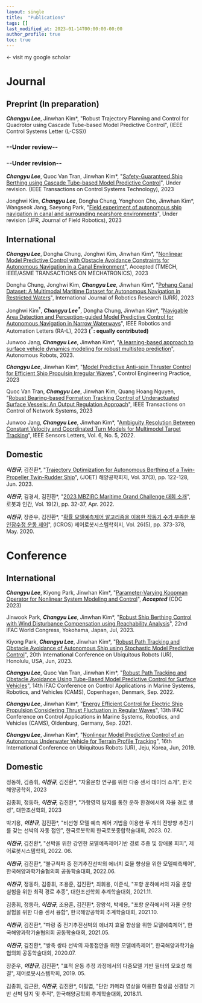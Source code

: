 ```yaml
---
layout: single
title:  "Publications"
tags: []
last_modified_at: 2023-01-14T00:00:00-00:00
author_profile: true
toc: true
---
```


&larr; visit my google scholar

# Journal
## Preprint (In preparation)
<!-- ### --In preparation--

Tube-based LOS-MPC for Underactuated Ship Path Following -->

<!-- PVKO-Pohang SI Data + Koopman MPC -->


<!-- "Safety-guranteed Ship control ~ using DKTMPC (Deep Koopman operator TMPC)" T -->

<!-- Dongha Chung, Jonghwi Kim, ***Changyu Lee***, Jinwhan Kim*, "Pohang Canal Dataset: A Multimodal Maritime Dataset for Autonomous Navigation in Restricted Waters", In prep., 2023

***Changyu Lee***, Quoc Van Tran, Jinwhan Kim*, "Safety-Guaranteed Ship Berthing using Cascade Tube-based Model Predictive Control", In prep., 2023

Jonghwi Kim, ***Changyu Lee***, Dongha Chung, Jinwhan Kim*, "Navigable Area Detection and Path Folloing Control for Autonomous Ship Navigation in Narrow Waterways", under review, 2023 -->

***Changyu Lee***, Jinwhan Kim*, "Robust Trajectory Planning and Control for Quadrotor using Cascade Tube-based Model Predictive Control", (IEEE Control Systems Letter (L-CSS))



### --Under review--


### --Under revision--


***Changyu Lee***, Quoc Van Tran, Jinwhan Kim*, "[Safety-Guaranteed Ship Berthing using Cascade Tube-based Model Predictive Control]()", Under revision. (IEEE Transactions on Control Systems Technology), 2023


Jonghwi Kim, ***Changyu Lee***, Dongha Chung, Yonghoon Cho, Jinwhan Kim*, Wangseok Jang, Saeyong Park, "[Field experiment of autonomous ship navigation in canal and surrounding nearshore environments]()", Under revision (JFR, Journal of Field Robotics), 2023


## International


***Changyu Lee***, Dongha Chung, Jonghwi Kim, Jinwhan Kim*, "[Nonlinear Model Predictive Control with Obstacle Avoidance Constraints for Autonomous Navigation in a Canal Environment](https://arxiv.org/abs/2307.09845)", Accepted (TMECH, IEEE/ASME TRANSACTIONS ON MECHATRONICS), 2023


Dongha Chung, Jonghwi Kim, ***Changyu Lee***, Jinwhan Kim*, "[Pohang Canal Dataset: A Multimodal Maritime Dataset for Autonomous Navigation in Restricted Waters](https://journals.sagepub.com/doi/10.1177/02783649231191145)", International Journal of Robotics Research (IJRR), 2023


Jonghwi Kim$^\dagger$, ***Changyu Lee$^\dagger$***, Dongha Chung, Jinwhan Kim*, "[Navigable Area Detection and Perception-guided Model Predictive Control for Autonomous Navigation in Narrow Waterways](https://ieeexplore.ieee.org/document/10172331)", IEEE Robotics and Automation Letters (RA-L), 2023 **($^\dagger$: equally contributed)**


Junwoo Jang, ***Changyu Lee***, Jinwhan Kim*, "[A learning-based approach to surface vehicle dynamics modeling for robust multistep prediction](https://link.springer.com/article/10.1007/s10514-023-10114-8)", Autonomous Robots, 2023.


***Changyu Lee***, Jinwhan Kim*, "[Model Predictive Anti-spin Thruster Control for Efficient Ship Propulsin Irregular Waves](https://www.sciencedirect.com/science/article/pii/S0967066123001028)", Control Engineering Practice, 2023

Quoc Van Tran, ***Changyu Lee***, Jinwhan Kim, Quang Hoang Nguyen, "[Robust Bearing-based Formation Tracking Control of Underactuated Surface Vessels: An Output Regulation Approach](https://ieeexplore.ieee.org/document/10076261)", IEEE Transactions on Control of Network Systems, 2023

Junwoo Jang, ***Changyu Lee***, Jinwhan Kim*, "[Ambiguity Resolution Between Constant Velocity and Coordinated Turn Models for Multimodel Target Tracking](https://ieeexplore.ieee.org/document/9747982)", IEEE Sensors Letters, Vol. 6, No. 5, 2022.


## Domestic
***이찬규***, 김진환*, "[Trajectory Optimization for Autonomous Berthing of a Twin-Propeller Twin-Rudder Ship](https://www.joet.org/m/journal/view.php?number=3108)", (JOET) 해양공학회지, Vol. 37(3), pp. 122-128, Jun. 2023.

***이찬규***, 김경서, 김진환*, "[2023 MBZIRC Maritime Grand Challenge 대회 소개](https://www.dbpia.co.kr/pdf/pdfView.do?nodeId=NODE11157020)", 로봇과 인간, Vol. 19(2), pp. 32-37, Apr. 2022.

***이찬규***, 장준우, 김진환*, "[확률 모델예측제어 알고리즘을 이용한 작동기 수가 부족한 무인잠수정 운동 제어](https://www.kci.go.kr/kciportal/ci/sereArticleSearch/ciSereArtiView.kci?sereArticleSearchBean.artiId=ART002585054)", (ICROS) 제어로봇시스템학회지, Vol. 26(5), pp. 373-378, May. 2020.


# Conference
## International
***Changyu Lee***, Kiyong Park, Jinwhan Kim*, "[Parameter-Varying Koopman Operator for Nonlinear System Modeling and Control]()", ***Accepted*** (CDC 2023)

Jinwook Park, ***Changyu Lee***, Jinwhan Kim*, "[Robust Ship Berthing Control with Wind Disturbance Compensation using Reachability Analysis]()", 22nd IFAC World Congress, Yokohama, Japan, Jul, 2023.

Kiyong Park, ***Changyu Lee***, Jinwhan Kim*, "[Robust Path Tracking and Obstacle Avoidance of Autonomous Ship using Stochastic Model Predictive Control](https://ieeexplore.ieee.org/document/10202550)", 20th International Conference on Ubiquitous Robots (UR), Honolulu, USA, Jun, 2023.

***Changyu Lee***, Quoc Van Tran, Jinwhan Kim*, "[Robust Path Tracking and Obstacle Avoidance Using Tube-Based Model Predictive Control for Surface Vehicles](https://www.sciencedirect.com/science/article/pii/S2405896322024922)", 14th IFAC Conference on Control Applications in Marine Systems, Robotics, and Vehicles (CAMS), Copenhagen, Denmark, Sep. 2022.

***Changyu Lee***, Jinwhan Kim*, "[Energy Efficient Control for Electric Ship Propulsion Considering Thrust Fluctuation in Regular Waves](https://www.sciencedirect.com/science/article/pii/S2405896321015196)", 13th IFAC Conference on Control Applications in Marine Systems, Robotics, and Vehicles (CAMS), Oldenburg, Germany, Sep. 2021.

***Changyu Lee***, Jinwhan Kim*, "[Nonlinear Model Predictive Control of an Autonomous Underwater Vehicle for Terrain Profile Tracking](https://ieeexplore.ieee.org/document/8768710)", 16th International Conference on Ubiquitous Robots (UR), Jeju, Korea, Jun, 2019.


## Domestic

정동하, 김종휘, ***이찬규***, 김진환*, "자율운항 연구를 위한 다중 센서 데이터 소개", 한국해양공학회, 2023

김종휘, 정동하, ***이찬규***, 김진환*, "가항영역 탐지를 통한 운하 환경에서의 자율 경로 생성", 대한조선학회, 2023

박기용, ***이찬규***, 김진환*, "비선형 모델 예측 제어 기법을 이용한 두 개의 전방향 추진기를 갖는 선박의 자동 접안", 한국로봇학회 한국로봇종합학술대회, 2023. 02.

***이찬규***, 김진환*, "선박을 위한 강인한 모델예측제어기반 경로 추종 및 장애물 회피", 제어로봇시스템학회, 2022. 06.

***이찬규***, 김진환*, "불규칙파 중 전기추진선박의 에너지 효율 향상을 위한 모델예측제어", 한국해양과학기술협의회 공동학술대회, 2022.06.

***이찬규***, 정동하, 김종휘, 조용훈, 김진환*, 최휘용, 이준식, "포항 운하에서의 자율 운항 실험을 위한 최적 경로 추종", 대한조선학회 추계학술대회, 2021.11.

김종휘, 정동하, ***이찬규***, 조용훈, 김진환*, 장왕석, 박세용, "포항 운하에서의 자율 운항 실험을 위한 다중 센서 융합", 한국해양공학회 추계학술대회, 2021.10.

***이찬규***, 김진환*, "파랑 중 전기추진선박의 에너지 효율 향상을 위한 모델예측제어", 한국해양과학기술협의회 공동학술대회, 2021.05.

***이찬규***, 김진환*, "쌍축 쌍타 선박의 자동접안을 위한 모델예측제어", 한국해양과학기술협의회 공동학술대회, 2020.07.

장준우, ***이찬규***, 김진환*, "표적 운동 추정 과정에서의 다중모델 기반 필터의 모호성 해결", 제어로봇시스템학회, 2019. 05.

김종휘, 김근환, ***이찬규***, 김진환*, 이필엽, "단안 카메라 영상을 이용한 합성곱 신경망 기반 선박 탐지 및 추적", 한국해양공학회 추계학술대회, 2018.11.


